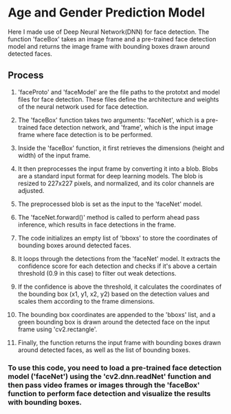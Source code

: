 # Age and Gender Prediction Model

Here I made use of Deep Neural Network(DNN) for face detection. The function 'faceBox' takes an image frame and a pre-trained face detection model and returns the image frame with bounding boxes drawn around detected faces.

## Process
1. 'faceProto' and 'faceModel' are the file paths to the prototxt and model files for face detection. These files define the architecture and weights of the neural network used for face detection.

2. The 'faceBox' function takes two arguments: 'faceNet', which is a pre-trained face detection network, and 'frame', which is the input image frame where face detection is to be performed.

3. Inside the 'faceBox' function, it first retrieves the dimensions (height and width) of the input frame.

4. It then preprocesses the input frame by converting it into a blob. Blobs are a standard input format for deep learning models. The blob is resized to 227x227 pixels, and normalized, and its color channels are adjusted.

5. The preprocessed blob is set as the input to the 'faceNet' model.

6. The 'faceNet.forward()' method is called to perform ahead pass inference, which results in face detections in the frame.

7. The code initializes an empty list of 'bboxs' to store the coordinates of bounding boxes around detected faces.

8. It loops through the detections from the 'faceNet' model. It extracts the confidence score for each detection and checks if it's above a certain threshold (0.9 in this case) to filter out weak detections.

9. If the confidence is above the threshold, it calculates the coordinates of the bounding box (x1, y1, x2, y2) based on the detection values and scales them according to the frame dimensions.

10. The bounding box coordinates are appended to the 'bboxs' list, and a green bounding box is drawn around the detected face on the input frame using 'cv2.rectangle'.

11. Finally, the function returns the input frame with bounding boxes drawn around detected faces, as well as the list of bounding boxes.

### To use this code, you need to load a pre-trained face detection model ('faceNet') using the 'cv2.dnn.readNet' function and then pass video frames or images through the 'faceBox' function to perform face detection and visualize the results with bounding boxes.
